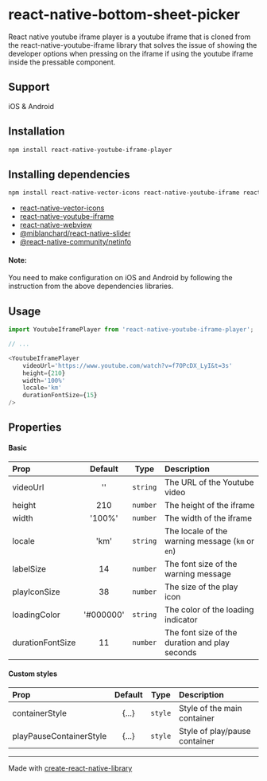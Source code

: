 # react-native-bottom-sheet-picker

React native youtube iframe player is a youtube iframe that is cloned from the react-native-youtube-iframe library that solves the issue of showing the developer options when pressing on the iframe if using the youtube iframe inside the pressable component.

## Support
iOS & Android

## Installation

```sh
npm install react-native-youtube-iframe-player
```

## Installing dependencies
```sh
npm install react-native-vector-icons react-native-youtube-iframe react-native-webview @miblanchard/react-native-slider @react-native-community/netinfo
```

- [react-native-vector-icons](https://github.com/oblador/react-native-vector-icons)
- [react-native-youtube-iframe](https://github.com/LonelyCpp/react-native-youtube-iframe)
- [react-native-webview](https://github.com/react-native-webview/react-native-webview)
- [@miblanchard/react-native-slider](https://github.com/miblanchard/react-native-slider)
- [@react-native-community/netinfo](https://github.com/react-native-netinfo/react-native-netinfo)

#### Note:
You need to make configuration on iOS and Android by following the instruction from the above dependencies libraries.

## Usage

```js
import YoutubeIframePlayer from 'react-native-youtube-iframe-player';

// ...

<YoutubeIframePlayer
    videoUrl='https://www.youtube.com/watch?v=f7OPcDX_LyI&t=3s'
    height={210}
    width='100%'
    locale='km'
    durationFontSize={15}
/>
```

## Properties

#### Basic
| Prop               |    Default    |    Type    | Description                                                         |
| :----------------- | :-----------: | :--------: | :-------------------------------------------------------------------|
| videoUrl           |       ''      |  `string`  | The URL of the Youtube video                                        |
| height             |      210      |  `number`  | The height of the iframe                                            |
| width              |     '100%'    |  `number`  | The width of the iframe                                             |
| locale             |      'km'     |  `string`  | The locale of the warning message (`km` or `en`)                    |
| labelSize          |       14      |  `number`  | The font size of the warning message                                |
| playIconSize       |       38      |  `number`  | The size of the play icon                                           |
| loadingColor       |   '#000000'   |  `string`  | The color of the loading indicator                                  |
| durationFontSize   |       11      |  `number`  | The font size of the duration and play seconds                      |

#### Custom styles

| Prop                    |    Default    |   Type    | Description                                |
| :---------------------- | :-----------: | :-------: | :----------------------------------------- |
| containerStyle          |     {...}     |  `style`  | Style of the main container                |
| playPauseContainerStyle |     {...}     |  `style`  | Style of play/pause container              |

---

Made with [create-react-native-library](https://github.com/callstack/react-native-builder-bob)
